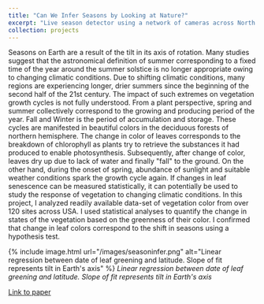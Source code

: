 ```yaml
---
title: "Can We Infer Seasons by Looking at Nature?"
excerpt: "Live season detector using a network of cameras across North America <br/><img src='/images/seasoninfer.png'>"
collection: projects
---
```


Seasons on Earth are a result of the tilt in its axis of rotation. Many studies suggest that the astronomical definition of summer corresponding to a fixed time of the year around the summer solstice is no longer appropriate owing to changing climatic conditions. Due to shifting climatic conditions, many regions are experiencing longer, drier summers since the beginning of the second half of the 21st century. The impact of such extremes on vegetation growth cycles is not fully understood. From a plant perspective, spring and summer collectively correspond to the growing and producing period of the year. Fall and Winter is the period of accumulation and storage. These cycles are manifested in beautiful colors in the deciduous forests of northern hemisphere. The change in color of leaves corresponds to the breakdown of chlorophyll as plants try to retrieve the substances it had produced to enable photosynthesis. Subsequently, after change of color, leaves dry up due to lack of water and finally "fall" to the ground. On the other hand, during the onset of spring, abundance of sunlight and suitable weather conditions spark the growth cycle again. If changes in leaf senescence can be measured statistically, it can potentially be used to study the response of vegetation to changing climatic conditions. In this project, I analyzed readily available data-set of vegetation color from over 120 sites across USA. I used statistical analyses to quantify the change in states of the vegetation based on the greenness of their color. I confirmed that change in leaf colors correspond to the shift in seasons using a hypothesis test.  

{% include image.html url="/images/seasoninfer.png" alt="Linear regression between date of leaf greening and latitude. Slope of fit represents tilt in Earth's axis" %}
_Linear regression between date of leaf greening and latitude. Slope of fit represents tilt in Earth's axis_

<a href="https://www.researchgate.net/publication/322406105_Can_We_Infer_Seasons_by_Looking_at_Nature" target="_blank">Link to paper</a>

